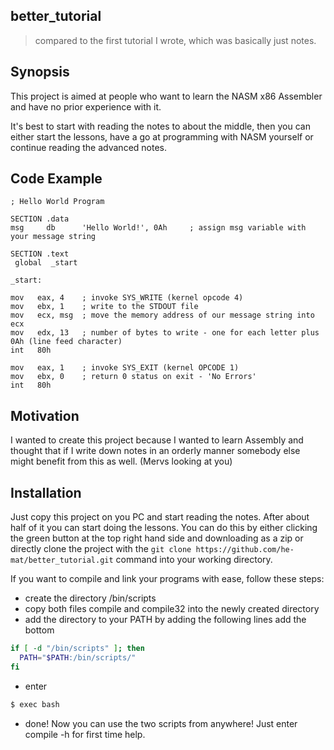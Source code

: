 ## better_tutorial

>compared to the first tutorial I wrote, which was basically just notes.


## Synopsis

This project is aimed at people who want to learn the NASM x86 Assembler and have no prior experience with it.

It's best to start with reading the notes to about the middle, then you can either start the lessons, have a go at
programming with NASM yourself or continue reading the advanced notes.


## Code Example
```assembly
; Hello World Program

SECTION .data
msg     db      'Hello World!', 0Ah     ; assign msg variable with your message string

SECTION .text
 global  _start

_start:

mov   eax, 4    ; invoke SYS_WRITE (kernel opcode 4)
mov   ebx, 1    ; write to the STDOUT file
mov   ecx, msg  ; move the memory address of our message string into ecx
mov   edx, 13   ; number of bytes to write - one for each letter plus 0Ah (line feed character)
int   80h

mov   eax, 1    ; invoke SYS_EXIT (kernel OPCODE 1)
mov   ebx, 0    ; return 0 status on exit - 'No Errors'
int   80h
```

## Motivation

I wanted to create this project because I wanted to learn Assembly and thought that if I write down notes in an orderly manner somebody else might benefit from this as well. (Mervs looking at you)


## Installation

Just copy this project on you PC and start reading the notes. After about half of it you can start doing the lessons.
You can do this by either clicking the green button at the top right hand side and downloading as a zip or directly clone the project with the ```git clone https://github.com/he-mat/better_tutorial.git``` command into your working directory.

If you want to compile and link your programs with ease, follow these steps:
- create the directory /bin/scripts
- copy both files compile and compile32 into the newly created directory
- add the directory to your PATH by adding the following lines add the bottom
```bash
if [ -d "/bin/scripts" ]; then
  PATH="$PATH:/bin/scripts/"
fi
```
- enter 
```bash
$ exec bash
```
- done!
Now you can use the two scripts from anywhere! Just enter compile -h for first time help.
